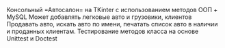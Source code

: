 Консольный  =Автосалон= на TKinter  с использованием методов ООП + MySQL 
Может добавлять легковые авто и грузовики, клиентов
Продавать авто, искать авто по имени, печатать список авто в наличии и проданных клиентам.
Тестирование методов класса на основе Unittest и Doctest
